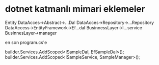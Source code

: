 # dotnet katmanlı mimari eklemeler
Entity
DataAcces->Abstract->...Dal
DataAcces->Repository->...Repository
DataAccess->EntityFramework->Ef...dal
BusinnessLayer->I...service
BusinnesLayer->manager

en son program.cs'e

builder.Services.AddScoped<ISampleDal, EfSampleDal>();
builder.Services.AddScoped<ISampleService, SampleManager>();